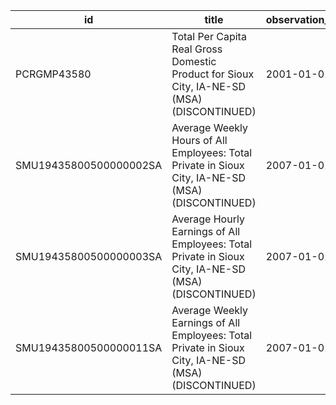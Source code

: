 | id                     | title                                                                                                | observation_start   | observation_end   |
|------------------------|------------------------------------------------------------------------------------------------------|---------------------|-------------------|
| PCRGMP43580            | Total Per Capita Real Gross Domestic Product for Sioux City, IA-NE-SD (MSA) (DISCONTINUED)           | 2001-01-01          | 2017-01-01        |
| SMU19435800500000002SA | Average Weekly Hours of All Employees: Total Private in Sioux City, IA-NE-SD (MSA) (DISCONTINUED)    | 2007-01-01          | 2022-03-01        |
| SMU19435800500000003SA | Average Hourly Earnings of All Employees: Total Private in Sioux City, IA-NE-SD (MSA) (DISCONTINUED) | 2007-01-01          | 2022-03-01        |
| SMU19435800500000011SA | Average Weekly Earnings of All Employees: Total Private in Sioux City, IA-NE-SD (MSA) (DISCONTINUED) | 2007-01-01          | 2022-03-01        |